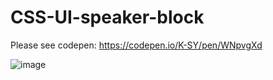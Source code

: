 # CSS-UI-speaker-block

Please see codepen:
https://codepen.io/K-SY/pen/WNpvgXd


![image](https://user-images.githubusercontent.com/63223781/117637952-ed654a00-b1b4-11eb-9d9d-220d2e4648c1.png)
